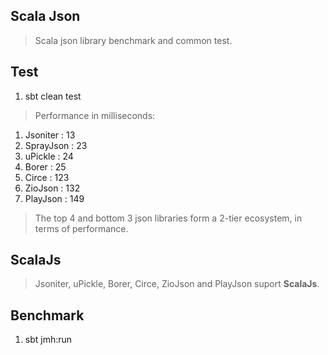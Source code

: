 Scala Json
----------
>Scala json library benchmark and common test.

Test
----
1. sbt clean test
>Performance in milliseconds:

1. Jsoniter : 13
2. SprayJson : 23
3. uPickle : 24
4. Borer : 25
5. Circe : 123
6. ZioJson : 132
7. PlayJson : 149

>The top 4 and bottom 3 json libraries form a 2-tier ecosystem, in terms of performance.

ScalaJs
-------
>Jsoniter, uPickle, Borer, Circe, ZioJson and PlayJson suport **ScalaJs**.

Benchmark
---------
1. sbt jmh:run